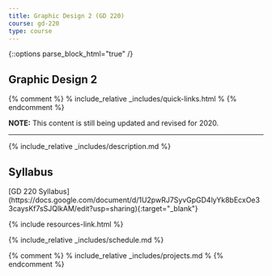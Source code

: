 ```yaml
---
title: Graphic Design 2 (GD 220)
course: gd-220
type: course
---
```


{::options parse_block_html="true" /}
<section class="overview">

Graphic Design 2
================

{% comment %}
% include_relative _includes/quick-links.html %
{% endcomment %}

<div class="overview__content">

**NOTE:** This content is still being updated and revised for 2020.

---
{% include_relative _includes/description.md %}

</div>

<div class="overview__sidebar">

Syllabus
--------

<span class="highlighter">
[GD 220 Syllabus](https://docs.google.com/document/d/1U2pwRJ7SyvGpGD4lyYk8bEcxOe33caysKf7sSJQlkAM/edit?usp=sharing){:target="_blank"}
</span>

{% include resources-link.html %}

</div>

</section>

<section>

{% include_relative _includes/schedule.md %}

{% comment %}
% include_relative _includes/projects.md %
{% endcomment %}

</section>
